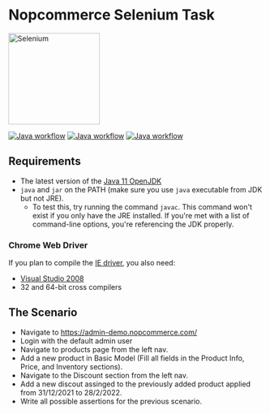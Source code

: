# Nopcommerce Selenium Task

<a href="https://selenium.dev"><img src="https://selenium.dev/images/selenium_logo_square_green.png" width="180" alt="Selenium"/></a>

[![Java workflow](https://github.com/SeleniumHQ/selenium/workflows/Java%20workflow/badge.svg)](https://github.com/SeleniumHQ/selenium/actions?query=workflow%3A%22Java+workflow%22)
[![Java workflow](https://github.com/SeleniumHQ/selenium/workflows/Java%20workflow/badge.svg)](https://github.com/SeleniumHQ/selenium/actions?query=workflow%3A%22Java+workflow%22)
[![Java workflow](https://github.com/SeleniumHQ/selenium/workflows/JavaScript%20workflow/badge.svg)](https://github.com/SeleniumHQ/selenium/actions?query=workflow%3A%22Javat+workflow%22)

## Requirements

- The latest version of the [Java 11 OpenJDK](https://openjdk.java.net/)
- `java` and `jar` on the PATH (make sure you use `java` executable from JDK but not JRE).
  - To test this, try running the command `javac`. This command won't exist if you only have the JRE
    installed. If you're met with a list of command-line options, you're referencing the JDK properly.

### Chrome Web Driver

If you plan to compile the
[IE driver](https://github.com/SeleniumHQ/selenium/wiki/chromeDriver),
you also need:

- [Visual Studio 2008](https://www.visualstudio.com/)
- 32 and 64-bit cross compilers

## The Scenario

- Navigate to https://admin-demo.nopcommerce.com/
- Login with the default admin user
- Navigate to products page from the left nav.
- Add a new product in Basic Model (Fill all fields in the Product Info, Price, and Inventory sections).
- Navigate to the Discount section from the left nav.
- Add a new discout assinged to the previously added product applied from 31/12/2021 to 28/2/2022.
- Write all possible assertions for the previous scenario.

